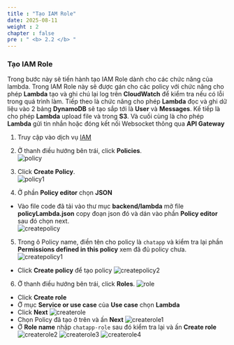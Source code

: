 ```yaml
---
title : "Tạo IAM Role"
date: 2025-08-11
weight : 2 
chapter : false
pre : " <b> 2.2 </b> "
---
```


### Tạo IAM Role

Trong bước này sẽ tiến hành tạo IAM Role dành cho các chức năng của lambda. Trong IAM Role này sẽ được gán cho các policy với chức năng cho phép **Lambda** tạo và ghi chú lại log trên **CloudWatch** để kiểm tra nếu có lỗi trong quá trình làm. Tiếp theo là chức năng cho phép **Lambda** đọc và ghi dữ liệu vào 2 bảng **DynamoDB** sẽ tạo sắp tới là **User** và **Messages**. Kế tiếp là cho phép **Lambda** upload file và trong **S3**. Và cuối cùng là cho phép **Lambda** gửi tin nhắn hoặc đóng kết nối Websocket thông qua **API Gateway**

1. Truy cập vào dịch vụ [IAM](https://console.aws.amazon.com/iamv2/)
2. Ở thanh điều hướng bên trái, click  **Policies**.  
![policy](/images/2.prerequisite/013.png)

3. Click **Create Policy**.  
![policy1](/images/2.prerequisite/014.png)

4. Ở phần **Policy editor** chọn **JSON** 
  + Vào file code đã tải vào thư mục **backend/lambda** mở file **policyLambda.json** copy đoạn json đó và dán vào phần **Policy editor** sau đó chọn next.  
![createpolicy](/images/2.prerequisite/015.png)

5. Trong ô Policy name, điền tên cho policy là ```chatapp``` và kiểm tra lại phần **Permissions defined in this policy** xem đã đủ policy chưa.
![createpolicy1](/images/2.prerequisite/016.png)
  + Click **Create policy** để tạo policy
![createpolicy2](/images/2.prerequisite/017.png)

6. Ở thanh điều hướng bên trái, click  **Roles**.
![role](/images/2.prerequisite/018.png)
  + Click **Create role** 
  + Ở mục **Service or use case** của **Use case** chọn **Lambda**
  + Click **Next**
![createrole](/images/2.prerequisite/019.png)
  + Chọn Policy đã tạo ở trên và ấn **Next**
![createrole1](/images/2.prerequisite/020.png)
  + Ở **Role name** nhập ```chatapp-role``` sau đó kiểm tra lại và ấn **Create role**
![createrole2](/images/2.prerequisite/021.png)
![createrole3](/images/2.prerequisite/022.png)
![createrole4](/images/2.prerequisite/023.png)